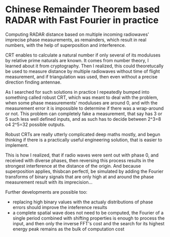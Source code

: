 # Chinese Remainder Theorem based RADAR with Fast Fourier in practice

Computing RADAR distance based on multiple incoming radiowaves' imprecise phase measurements, as remainders, which result in real numbers, with the help of superposition and interference.

CRT enables to calculate a natural number if only several of its moduluses by relative prime naturals are known. It comes from number theory, I learned about it from cryptography. Then I realized, this could theoretucally be used to measure distance by multiple radiowaves without time of flight measurement, and if triangulation was used, then even without a precise direction finding antennae.

As I searched for such solutions in practice I repeatedly bumped into something called robust CRT, which was meant to deal with the problem, when some phase measurements' moduluses are around 0, and with the measurement error it is impossible to determine if there was a wrap-around or not. This problem can completely fake a measurement, that say has 3 or 5 such less well defined inputs, and as such has to decide between 2^3=8 o4 2^5=32 possible outputs.

Robust CRTs are really utterly complicated deep maths mostly, and begun thinking if there is a practically useful engineering solution, that is easier to implement.

This is how I realized, that if radio waves were sent out with phase 0, and received with diverse phases, then reversing this process results in the strongest interference at the distance of the origin. And because superposition applies, thisbcan perfectl, be simulated by adding the Fourier transforms of binary signals that are only high at and around the phase measurement result with its imprecision...

Further developments are possible too:
- replacing high binary values with the actualy distributions of phase errors should improve the inteference results
- a complete spatial wave does not need to be computed, the Fourier of a single period combined with shifting properties is enough to process the input, and then only the inverse FFT's cost and the search for its highest energy peak remains as the bulk of computation cost
